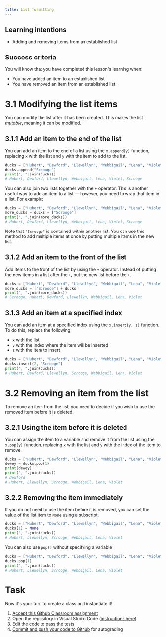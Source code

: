 ```yaml
---
title: List formatting
---
```


## Learning intentions

- Adding and removing items from an established list

## Success criteria

You will know that you have completed this lesson's learning when:

- You have added an item to an established list
- You have removed an item from an established list
 
# 3.1 Modifying the list items

You can modify the list after it has been created. This makes the list *mutable*, meaning it can be modified.

## 3.1.1 Add an item to the end of the list

You can add an item to the end of a list using the ``x.append(y)`` function, replacing ``x`` with the list and ``y`` with the item to add to the list.

```python
ducks = ["Hubert", "Dewford", "Llewellyn", "Webbigail", "Lena", "Violet"]
ducks.append("Scrooge")
print(", ".join(ducks))
# Hubert, Dewford, Llewellyn, Webbigail, Lena, Violet, Scrooge
```

You can also join two lists together with the ``+`` operator. This is another useful way to add an item to a list — however, you need to wrap that item in a list. For example:

```python
ducks = ["Hubert", "Dewford", "Llewellyn", "Webbigail", "Lena", "Violet"]
more_ducks = ducks + ["Scrooge"]
print(", ".join(more_ducks))
# Hubert, Dewford, Llewellyn, Webbigail, Lena, Violet, Scrooge
```

Note that ``"Scrooge"`` is contained within another list. You can use this method to add multiple items at once by putting multiple items in the new list.

## 3.1.2 Add an item to the front of the list

Add items to the front of the list by using the ``+`` operator. Instead of putting the new items in a list after the ``+``, put the new list before the ``+``.

```python
ducks = ["Hubert", "Dewford", "Llewellyn", "Webbigail", "Lena", "Violet"]
more_ducks = ["Scrooge"] + ducks
print(", ".join(more_ducks))
# Scrooge, Hubert, Dewford, Llewellyn, Webbigail, Lena, Violet
```

## 3.1.3 Add an item at a specified index

You can add an item at a specified index using the ``x.insert(y, z)`` function. To do this, replace the following:

- ``x`` with the list
- ``y`` with the index where the item will be inserted
- ``z`` with the item to insert

```python
ducks = ["Hubert", "Dewford", "Llewellyn", "Webbigail", "Lena", "Violet"]
ducks.insert(2, "Scrooge")
print(", ".join(ducks))
# Hubert, Dewford, Llewellyn, Scrooge, Webbigail, Lena, Violet
```

# 3.2 Removing an item from the list

To remove an item from the list, you need to decide if you wish to use the removed item before it is deleted.

## 3.2.1 Using the item before it is deleted

You can assign the item to a variable and remove it from the list using the ``x.pop(y)`` function, replacing ``x`` with the list and ``y`` with the index of the item to remove.

```python
ducks = ["Hubert", "Dewford", "Llewellyn", "Webbigail", "Lena", "Violet"]
dewey = ducks.pop(1)
print(dewey)
print(", ".join(ducks))
# Dewford
# Hubert, Llewellyn, Scrooge, Webbigail, Lena, Violet
```

## 3.2.2 Removing the item immediately

If you do not need to use the item before it is removed, you can set the value of the list item to ``None`` using a subscript.

```python
ducks = ["Hubert", "Dewford", "Llewellyn", "Webbigail", "Lena", "Violet"]
ducks[1] = None
print(", ".join(ducks))
# Hubert, Llewellyn, Scrooge, Webbigail, Lena, Violet
```

You can also use ``pop()`` without specifying a variable

```python
ducks = ["Hubert", "Dewford", "Llewellyn", "Webbigail", "Lena", "Violet"]
ducks.pop(1)
print(", ".join(ducks))
# Hubert, Llewellyn, Scrooge, Webbigail, Lena, Violet
```

# Task

Now it's your turn to create a class and instantiate it!

1. [Accept this Github Classroom assignment](#)
2. Open the repository in Visual Studio Code ([instructions here](/classroom/classroom.md))
3. Edit the code to pass the tests
4. [Commit and push your code to Github](/classroom/github.md) for autograding